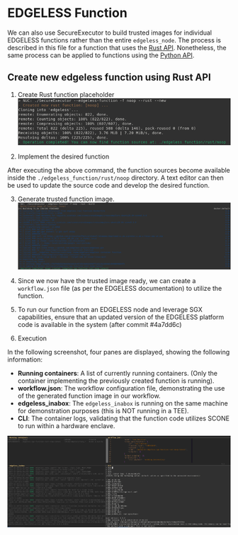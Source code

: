 # EDGELESS Function
We can also use SecureExecutor to build trusted images for individual EDGELESS functions rather than the entire `edgeless_node`. The process is described in this file for a function that uses the [Rust API](https://github.com/edgeless-project/edgeless/tree/main/edgeless_container_function). Nonetheless, the same process can be applied to functions using the [Python API](https://github.com/edgeless-project/runtime-python).

## Create new edgeless function using Rust API

1. Create Rust function placeholder
![./img/edgeless-imgs/edgeless-function-rust-new.png](./img/edgeless-imgs/edgeless-function-rust-new.png)

2. Implement the desired function

After executing the above command, the function sources become available inside the `./edgeless_function/rust/noop` directory. A text editor can then be used to update the source code and develop the desired function.

3. Generate trusted function image.
![./img/edgeless-imgs/edgeless-function-rust-build.png](./img/edgeless-imgs/edgeless-function-rust-build.png)

4. Since we now have the trusted image ready, we can create a `workflow.json` file (as per the EDGELESS documentation) to utilize the function.

5. To run our function from an EDGELESS node and leverage SGX capabilities, ensure that an updated version of the EDGELESS platform code is available in the system (after commit #4a7dd6c)

6. Execution

In the following screenshot, four panes are displayed, showing the following information:
* **Running containers**: A list of currently running containers. (Only the container implementing the previously created function is running).
* **workflow.json**: The workflow configuration file, demonstrating the use of the generated function image in our workflow.
* **edgeless_inabox**: The `edgeless_inabox` is running on the same machine for demonstration purposes (this is NOT running in a TEE).
* **CLI**: The container logs, validating that the function code utilizes SCONE to run within a hardware enclave.

![./img/edgeless-imgs/edgeless-function-rust-execution.png](./img/edgeless-imgs/edgeless-function-rust-execution.png)
